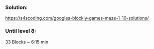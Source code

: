### Solution: 
https://s4scoding.com/googles-blockly-games-maze-1-10-solutions/

### Until level 8:
33 Blocks 
~ 6:15 min
